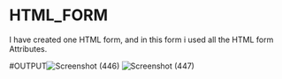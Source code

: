 # HTML_FORM
I have created one HTML form, and in this form i used all the HTML form Attributes.

#OUTPUT![Screenshot (446)](https://user-images.githubusercontent.com/100275710/173223521-77c21b54-0dcc-4cde-a466-aac3ffc35a21.png)
![Screenshot (447)](https://user-images.githubusercontent.com/100275710/173223532-30f02d1c-8fc9-43bc-abdb-46ac99c7dfa9.png)
